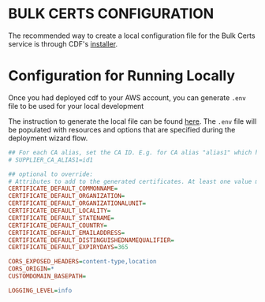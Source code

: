 # BULK CERTS CONFIGURATION

The recommended way to create a local configuration file for the Bulk Certs service is through CDF's [installer](../../installer/README.md#deployment-using-wizard).
# Configuration for Running Locally

Once you had deployed cdf to your AWS account, you can generate `.env` file to be used for your local development

The instruction to generate the local file can be found [here](../../installer/README.md#local-development). The `.env` file will be populated with resources and options that are specified during the deployment wizard flow.

```ini
## For each CA alias, set the CA ID. E.g. for CA alias "alias1" which has CA ID "id1", set:
# SUPPLIER_CA_ALIAS1=id1

## optional to override:
# Attributes to add to the generated certificates. At least one value must be provided:
CERTIFICATE_DEFAULT_COMMONNAME=
CERTIFICATE_DEFAULT_ORGANIZATION=
CERTIFICATE_DEFAULT_ORGANIZATIONALUNIT=
CERTIFICATE_DEFAULT_LOCALITY=
CERTIFICATE_DEFAULT_STATENAME=
CERTIFICATE_DEFAULT_COUNTRY=
CERTIFICATE_DEFAULT_EMAILADDRESS=
CERTIFICATE_DEFAULT_DISTINGUISHEDNAMEQUALIFIER=
CERTIFICATE_DEFAULT_EXPIRYDAYS=365

CORS_EXPOSED_HEADERS=content-type,location
CORS_ORIGIN=*
CUSTOMDOMAIN_BASEPATH=

LOGGING_LEVEL=info
```